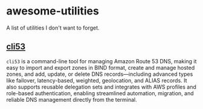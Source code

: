 # awesome-utilities
A list of utilities I don't want to forget.

## [cli53](https://github.com/barnybug/cli53)
`cli53` is a command-line tool for managing Amazon Route 53 DNS, making it easy to import and export zones in BIND format, create and manage hosted zones, and add, update, or delete DNS records—including advanced types like failover, latency-based, weighted, geolocation, and ALIAS records. It also supports reusable delegation sets and integrates with AWS profiles and role-based authentication, enabling streamlined automation, migration, and reliable DNS management directly from the terminal.
